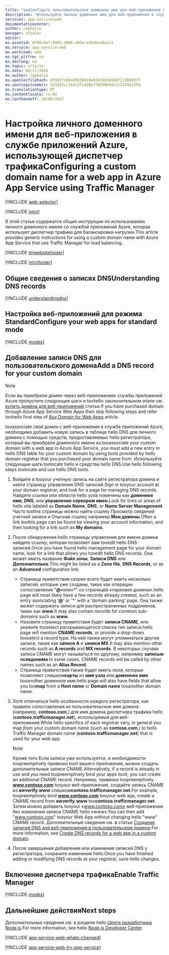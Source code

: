 ```yaml
---
title: "aaaConfigure пользовательское доменное имя для веб-приложения в службе приложений Azure, который использует диспетчер трафика для балансировки нагрузки."
description: "Используйте личное доменное имя для веб-приложения в службе приложений Azure, которая включает в себя диспетчер трафика."
services: app-service\web
documentationcenter: 
author: cephalin
manager: cfowler
editor: 
ms.assetid: 0f96c0e7-0901-489b-a95a-e3b66ca0a1c2
ms.service: app-service-web
ms.workload: web
ms.tgt_pltfrm: na
ms.devlang: na
ms.topic: article
ms.date: 08/17/2016
ms.author: cephalin
ms.openlocfilehash: dfde5fc6b445b30b10e03dcb03e8d072130d9377
ms.sourcegitcommit: 523283cc1b3c37c428e77850964dc1c33742c5f0
ms.translationtype: MT
ms.contentlocale: ru-RU
ms.lasthandoff: 10/06/2017
---
```

# <a name="configuring-a-custom-domain-name-for-a-web-app-in-azure-app-service-using-traffic-manager"></a><span data-ttu-id="2ede8-103">Настройка личного доменного имени для веб-приложения в службе приложений Azure, использующей диспетчер трафика</span><span class="sxs-lookup"><span data-stu-id="2ede8-103">Configuring a custom domain name for a web app in Azure App Service using Traffic Manager</span></span>
[!INCLUDE [web-selector](../../includes/websites-custom-domain-selector.md)]

[!INCLUDE [intro](../../includes/custom-dns-web-site-intro-traffic-manager.md)]

<span data-ttu-id="2ede8-104">В этой статье содержатся общие инструкции по использованию личного доменного имени со службой приложений Azure, которая использует диспетчер трафика для балансировки нагрузки.</span><span class="sxs-lookup"><span data-stu-id="2ede8-104">This article provides generic instructions for using a custom domain name with Azure App Service that use Traffic Manager for load balancing.</span></span>

[!INCLUDE [tmwebsitefooter](../../includes/custom-dns-web-site-traffic-manager-notes.md)]

[!INCLUDE [introfooter](../../includes/custom-dns-web-site-intro-notes.md)]

<a name="understanding-records"></a>

## <a name="understanding-dns-records"></a><span data-ttu-id="2ede8-105">Общие сведения о записях DNS</span><span class="sxs-lookup"><span data-stu-id="2ede8-105">Understanding DNS records</span></span>
[!INCLUDE [understandingdns](../../includes/custom-dns-web-site-understanding-dns-traffic-manager.md)]

<a name="bkmk_configsharedmode"></a>

## <a name="configure-your-web-apps-for-standard-mode"></a><span data-ttu-id="2ede8-106">Настройка веб-приложений для режима Standard</span><span class="sxs-lookup"><span data-stu-id="2ede8-106">Configure your web apps for standard mode</span></span>
[!INCLUDE [modes](../../includes/custom-dns-web-site-modes-traffic-manager.md)]

<a name="bkmk_configurecname"></a>

## <a name="add-a-dns-record-for-your-custom-domain"></a><span data-ttu-id="2ede8-107">Добавление записи DNS для пользовательского домена</span><span class="sxs-lookup"><span data-stu-id="2ede8-107">Add a DNS record for your custom domain</span></span>
> [!NOTE]
> <span data-ttu-id="2ede8-108">Если вы приобрели домен через веб-приложениях службы приложений Azure пропустите следующие шаги и toohello заключительном этапе см. [купить домена для веб-приложений](custom-dns-web-site-buydomains-web-app.md) статьи.</span><span class="sxs-lookup"><span data-stu-id="2ede8-108">If you have purchased domain through Azure App Service Web Apps then skip following steps and refer toohello final step of [Buy Domain for Web Apps](custom-dns-web-site-buydomains-web-app.md) article.</span></span>
> 
> 

<span data-ttu-id="2ede8-109">tooassociate свой домен с веб-приложения в службе приложений Azure, необходимо добавить новую запись в таблице hello DNS для личного домена с помощью средств, предоставляемых hello регистратора, который вы приобрели доменного имени из.</span><span class="sxs-lookup"><span data-stu-id="2ede8-109">tooassociate your custom domain with a web app in Azure App Service, you must add a new entry in hello DNS table for your custom domain by using tools provided by hello domain registrar that you purchased your domain name from.</span></span> <span data-ttu-id="2ede8-110">Используйте следующие шаги toolocate hello и средства hello DNS.</span><span class="sxs-lookup"><span data-stu-id="2ede8-110">Use hello following steps toolocate and use hello DNS tools.</span></span>

1. <span data-ttu-id="2ede8-111">Войдите в tooyour учетную запись на сайте регистратора домена и найти страницу управления DNS-записей.</span><span class="sxs-lookup"><span data-stu-id="2ede8-111">Sign in tooyour account at your domain registrar, and look for a page for managing DNS records.</span></span> <span data-ttu-id="2ede8-112">Найдите ссылки или области hello узла помечены как **доменное имя**, **DNS**, или **управление сервером имен**.</span><span class="sxs-lookup"><span data-stu-id="2ede8-112">Look for links or areas of hello site labeled as **Domain Name**, **DNS**, or **Name Server Management**.</span></span> <span data-ttu-id="2ede8-113">Часто toothis страницы можно найти ссылку Просмотр сведений учетной записи и Отыскав ссылку например **Мои домены**.</span><span class="sxs-lookup"><span data-stu-id="2ede8-113">Often a link toothis page can be found be viewing your account information, and then looking for a link such as **My domains**.</span></span>
2. <span data-ttu-id="2ede8-114">После обнаружения hello страницы управления для имени домена найдите ссылку, которая позволяет вам tooedit hello DNS-записей.</span><span class="sxs-lookup"><span data-stu-id="2ede8-114">Once you have found hello management page for your domain name, look for a link that allows you tooedit hello DNS records.</span></span> <span data-ttu-id="2ede8-115">Она может иметь название **Файл зоны**, **Записи DNS** или **Дополнительно**.</span><span class="sxs-lookup"><span data-stu-id="2ede8-115">This might be listed as a **Zone file**, **DNS Records**, or as an **Advanced** configuration link.</span></span>
   
   * <span data-ttu-id="2ede8-116">Страница приветствия скорее всего будет иметь несколько записей, которые уже созданы, таких как операции сопоставления "**@**«или»\*" со страницей «парковки домена».</span><span class="sxs-lookup"><span data-stu-id="2ede8-116">hello page will most likely have a few records already created, such as an entry associating '**@**' or '\*' with a 'domain parking' page.</span></span> <span data-ttu-id="2ede8-117">Она также может содержать записи для распространенных поддоменов, таких как **www**.</span><span class="sxs-lookup"><span data-stu-id="2ede8-117">It may also contain records for common sub-domains such as **www**.</span></span>
   * <span data-ttu-id="2ede8-118">Назовите страницу приветствия будет **записи CNAME**, или укажите tooselect раскрывающегося списка тип записи.</span><span class="sxs-lookup"><span data-stu-id="2ede8-118">hello page will mention **CNAME records**, or provide a drop-down tooselect a record type.</span></span> <span data-ttu-id="2ede8-119">На ней также могут упоминаться другие записи, такие как **записи A** и **записи MX**.</span><span class="sxs-lookup"><span data-stu-id="2ede8-119">It may also mention other records such as **A records** and **MX records**.</span></span> <span data-ttu-id="2ede8-120">В некоторых случаях записи CNAME могут называться по-другому, например **записью псевдонима**.</span><span class="sxs-lookup"><span data-stu-id="2ede8-120">In some cases, CNAME records will be called by other names such as an **Alias Record**.</span></span>
   * <span data-ttu-id="2ede8-121">Страница приветствия также будет иметь поля, которые позволяют слишком**карты** из **имя узла** или **доменное имя** tooanother доменное имя.</span><span class="sxs-lookup"><span data-stu-id="2ede8-121">hello page will also have fields that allow you too**map** from a **Host name** or **Domain name** tooanother domain name.</span></span>
3. <span data-ttu-id="2ede8-122">Хотя отличаться hello особенности каждого регистратора, как правило сопоставления *из* пользовательское имя домена (например, **contoso.com**,) *для* имя домена диспетчера трафика hello (**contoso.trafficmanager.net**), используемый для веб-приложения.</span><span class="sxs-lookup"><span data-stu-id="2ede8-122">While hello specifics of each registrar vary, in general you map *from* your custom domain name (such as **contoso.com**,) *to* hello Traffic Manager domain name (**contoso.trafficmanager.net**) that is used for your web app.</span></span>
   
   > [!NOTE]
   > <span data-ttu-id="2ede8-123">Кроме того Если записи уже используется, и необходимости toopreemptively привязки tooit вашего приложения, можно создать дополнительные записи CNAME.</span><span class="sxs-lookup"><span data-stu-id="2ede8-123">Alternatively, if a record is already in use and you need toopreemptively bind your apps tooit, you can create an additional CNAME record.</span></span> <span data-ttu-id="2ede8-124">Например, привязка toopreemptively **www.contoso.com** tooyour веб-приложения, создайте запись CNAME из **awverify.www** слишком**contoso.trafficmanager.net**.</span><span class="sxs-lookup"><span data-stu-id="2ede8-124">For example, toopreemptively bind **www.contoso.com** tooyour web app, create a CNAME record from **awverify.www** too**contoso.trafficmanager.net**.</span></span> <span data-ttu-id="2ede8-125">Затем можно добавить tooyour «www.contoso.com» веб-приложения без изменения записи CNAME hello «www».</span><span class="sxs-lookup"><span data-stu-id="2ede8-125">You can then add "www.contoso.com" tooyour Web App without changing hello "www" CNAME record.</span></span> <span data-ttu-id="2ede8-126">Дополнительные сведения см. в статье [Создание записей DNS для веб-приложения в пользовательском домене][CREATEDNS].</span><span class="sxs-lookup"><span data-stu-id="2ede8-126">For more information, see [Create DNS records for a web app in a custom domain][CREATEDNS].</span></span>
   > 
   > 
4. <span data-ttu-id="2ede8-127">После завершения добавления или изменения записей DNS у регистратора, сохраните изменения hello.</span><span class="sxs-lookup"><span data-stu-id="2ede8-127">Once you have finished adding or modifying DNS records at your registrar, save hello changes.</span></span>

<a name="enabledomain"></a>

## <a name="enable-traffic-manager"></a><span data-ttu-id="2ede8-128">Включение диспетчера трафика</span><span class="sxs-lookup"><span data-stu-id="2ede8-128">Enable Traffic Manager</span></span>
[!INCLUDE [modes](../../includes/custom-dns-web-site-enable-on-traffic-manager.md)]

## <a name="next-steps"></a><span data-ttu-id="2ede8-129">Дальнейшие действия</span><span class="sxs-lookup"><span data-stu-id="2ede8-129">Next steps</span></span>
<span data-ttu-id="2ede8-130">Дополнительные сведения см. в разделе hello [Центр разработчика Node.js](/develop/nodejs/).</span><span class="sxs-lookup"><span data-stu-id="2ede8-130">For more information, see hello [Node.js Developer Center](/develop/nodejs/).</span></span>

[!INCLUDE [app-service-web-whats-changed](../../includes/app-service-web-whats-changed.md)]

[!INCLUDE [app-service-web-try-app-service](../../includes/app-service-web-try-app-service.md)]

<!-- URL List -->

[CREATEDNS]: ../dns/dns-web-sites-custom-domain.md
